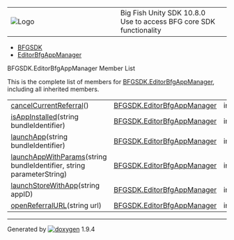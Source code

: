 <table>
<colgroup>
<col style="width: 50%" />
<col style="width: 50%" />
</colgroup>
<tbody>
<tr class="odd">
<td><img src="Icon-100.png" alt="Logo" /></td>
<td><div id="projectname">
Big Fish Unity SDK<span id="projectnumber"> 10.8.0</span>
</div>
<div id="projectbrief">
Use to access BFG core SDK functionality
</div></td>
</tr>
</tbody>
</table>

  - [BFGSDK](namespace_b_f_g_s_d_k.html)
  - [EditorBfgAppManager](class_b_f_g_s_d_k_1_1_editor_bfg_app_manager.html)

BFGSDK.EditorBfgAppManager Member List

This is the complete list of members for
[BFGSDK.EditorBfgAppManager](class_b_f_g_s_d_k_1_1_editor_bfg_app_manager.html),
including all inherited members.

|                                                                                                                                                             |                                                                                 |        |
| ----------------------------------------------------------------------------------------------------------------------------------------------------------- | ------------------------------------------------------------------------------- | ------ |
| [cancelCurrentReferral](class_b_f_g_s_d_k_1_1_editor_bfg_app_manager.html#a4ffd3bf6af5d16d20b88665bd74ee6e9)()                                              | [BFGSDK.EditorBfgAppManager](class_b_f_g_s_d_k_1_1_editor_bfg_app_manager.html) | inline |
| [isAppInstalled](class_b_f_g_s_d_k_1_1_editor_bfg_app_manager.html#a801e673b35214b46ea18deca4a4ce273)(string bundleIdentifier)                              | [BFGSDK.EditorBfgAppManager](class_b_f_g_s_d_k_1_1_editor_bfg_app_manager.html) | inline |
| [launchApp](class_b_f_g_s_d_k_1_1_editor_bfg_app_manager.html#a417a5b02c8d9304d9b66330b8e617b89)(string bundleIdentifier)                                   | [BFGSDK.EditorBfgAppManager](class_b_f_g_s_d_k_1_1_editor_bfg_app_manager.html) | inline |
| [launchAppWithParams](class_b_f_g_s_d_k_1_1_editor_bfg_app_manager.html#ab39ffb6c52ab72b1fd824b3b1125658f)(string bundleIdentifier, string parameterString) | [BFGSDK.EditorBfgAppManager](class_b_f_g_s_d_k_1_1_editor_bfg_app_manager.html) | inline |
| [launchStoreWithApp](class_b_f_g_s_d_k_1_1_editor_bfg_app_manager.html#a5fb4316c9d543dfb6e18b67e5a8a8152)(string appID)                                     | [BFGSDK.EditorBfgAppManager](class_b_f_g_s_d_k_1_1_editor_bfg_app_manager.html) | inline |
| [openReferralURL](class_b_f_g_s_d_k_1_1_editor_bfg_app_manager.html#a86e6bcded55dafcfc72c8a080beafff3)(string url)                                          | [BFGSDK.EditorBfgAppManager](class_b_f_g_s_d_k_1_1_editor_bfg_app_manager.html) | inline |

-----

Generated
by [![doxygen](doxygen.svg)](https://www.doxygen.org/index.html) 1.9.4
